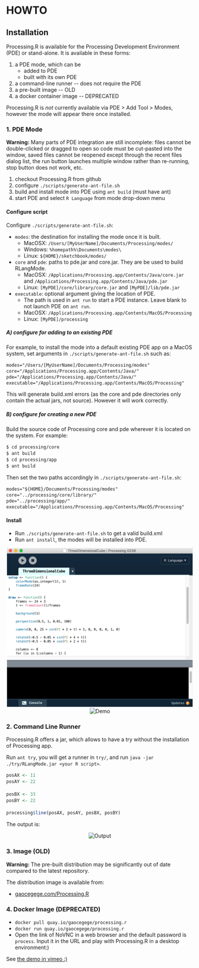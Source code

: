 # HOWTO

## Installation

Processing.R is available for the Processing Development Environment (PDE) or stand-alone. It is available in these forms:

1. a PDE mode, which can be
   -  added to PDE
   -  built with its own PDE
2. a command-line runner -- does not require the PDE
3. a pre-built image -- OLD
4. a docker container image -- DEPRECATED

Processing.R is *not* currently available via PDE > Add Tool > Modes, however the mode will appear there once installed.

### 1. PDE Mode

**Warning:** Many parts of PDE integration are still incomplete: files cannot be double-clicked or dragged to open so code must be cut-pasted into the window, saved files cannot be reopened except through the recent files dialog list, the run button launches multiple window rather than re-running, stop button does not work, etc.

1. checkout Processing.R from github
2. configure `./scripts/generate-ant-file.sh`
3. build and install mode into PDE using `ant build` (must have ant)
4. start PDE and select `R Language` from mode drop-down menu

#### Configure script

Configure `./scripts/generate-ant-file.sh`:

- `modes`: the destination for installing the mode once it is built.  
   -  MacOSX: `/Users/[MyUserName]/Documents/Processing/modes/`
   -  Windows: `%homepath%\Documents\modes\`
   -  Linux: `${HOME}/sketchbook/modes/`
- `core` and `pde`: paths to pde.jar and core.jar. They are be used to build RLangMode.
   -  MacOSX: `/Applications/Processing.app/Contents/Java/core.jar` and `/Applications/Processing.app/Contents/Java/pde.jar`
   -  Linux: `[MyPDE]/core/library/core.jar` and `[MyPDE]/lib/pde.jar`
- `executable`: optional argument giving the location of PDE.
   -  The path is used in `ant run` to start a PDE instance. Leave blank to not launch PDE on `ant run`.
   -  MacOSX: `/Applications/Processing.app/Contents/MacOS/Processing`
   -  Linux: `[MyPDE]/processing`

##### A) configure for adding to an existing PDE

For example, to install the mode into a default existing PDE app on a MacOS system, set arguments in `./scripts/generate-ant-file.sh` such as:

```
modes="/Users/[MyUserName]/Documents/Processing/modes"
core="/Applications/Processing.app/Contents/Java/"
pde="/Applications/Processing.app/Contents/Java/"
executable="/Applications/Processing.app/Contents/MacOS/Processing"
```

This will generate build.xml errors (as the core and pde directories only contain the actual jars, not source). However it will work correctly.

##### B) configure for creating a new PDE

Build the source code of Processing core and pde wherever it is located on the system. For example:

```bash
$ cd processing/core
$ ant build
$ cd processing/app
$ ant build
```

Then set the two paths accordingly in `./scripts/generate-ant-file.sh`:

```
modes="${HOME}/Documents/Processing/modes"
core="../processing/core/library/"
pde="../processing/app/"
executable="/Applications/Processing.app/Contents/MacOS/Processing"
```

#### Install

* Run `./scripts/generate-ant-file.sh` to get a valid build.xml
* Run `ant install`, the modes will be installed into PDE.

<div align="center">
	<img src="./img/editor.png" alt="Editor" width="500">
</div>

<div align="center">
	<img src="./img/demo.gif" alt="Demo" width="300">
</div>


### 2. Command Line Runner

Processing.R offers a jar, which allows to have a try without the installation of Processing app. 

Run `ant try`, you will get a runner in `try/`, and run `java -jar ./try/RLangMode.jar <your R script>`.

```r
posAX <- 11
posAY <- 22

posBX <- 33
posBY <- 22

processing$line(posAX, posAY, posBX, posBY)
```

The output is:

<div align="center">
	<img src="./img/demo.png" alt="Output" width="100">
</div>

### 3. Image (OLD)

**Warning:** The pre-built distribution may be significantly out of date compared to the latest repository.

The distribution image is available from:

-  [gaocegege.com/Processing.R](http://gaocegege.com/Processing.R)

### 4. Docker Image (DEPRECATED)

* `docker pull quay.io/gaocegege/processing.r`
* `docker run quay.io/gaocegege/processing.r`
* Open the link of NoVNC in a web browser and the default password is `process`. Input it in the URL and play with Processing.R in a desktop environment:)

See [the demo in vimeo :)](https://vimeo.com/207571123)
